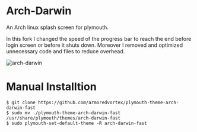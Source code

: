 # **Arch-Darwin**
An Arch linux splash screen for plymouth.

In this fork I changed the speed of the progress bar to reach the end before login screen or before it shuts down. Moreover I removed and optimized unnecessary code and files to reduce overhead.
 
<img src="./preview.gif" alt="arch-darwin">

<!---
# Installation from AUR
- Install and setup [Plymouth](https://wiki.archlinux.org/title/plymouth)
- Install [plymouth-theme-arch-darwin](https://aur.archlinux.org/packages/plymouth-theme-arch-darwin) package from the [AUR](https://aur.archlinux.org)
```
$ yay -S plymouth-theme-arch-darwin
```
(assuming you have yay as your AUR helper)
--->

# Manual Installtion
```
$ git clone https://github.com/armoredvortex/plymouth-theme-arch-darwin-fast
$ sudo mv ./plymouth-theme-arch-darwin-fast /usr/share/plymouth/themes/arch-darwin-fast
$ sudo plymouth-set-default-theme -R arch-darwin-fast
```
